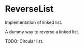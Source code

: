 # ReverseList

Implementation of linked list.

A dummy way to reverse a linked list.

TODO: Circular list.
